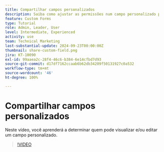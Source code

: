 ```yaml
---
title: Compartilhar campos personalizados
description: Saiba como ajustar as permissões num campo personalizado para determinar se os usuários podem gerenciar ou apenas visualizar o campo personalizado.
feature: Custom Forms
type: Tutorial
role: Admin, Leader, User
level: Intermediate, Experienced
activity: use
team: Technical Marketing
last-substantial-update: 2024-09-23T00:00:00Z
thumbnail: share-custom-field.png
jira: KT-10090
exl-id: 99aaea2c-28f4-46c6-b384-6e14cfbd7d93
source-git-commit: d17df7162ccaab6b62db34209f50131927c0a532
workflow-type: tm+mt
source-wordcount: '46'
ht-degree: 100%

---
```


# Compartilhar campos personalizados


Neste vídeo, você aprenderá a determinar quem pode visualizar e/ou editar um campo personalizado.

>[!VIDEO](https://video.tv.adobe.com/v/3432949/?quality=12&learn=on&enablevpops)

